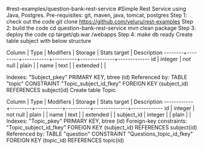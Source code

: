 #rest-examples/question-bank-rest-service
#Simple Rest Service using Java, Postgres.
Pre-requisites: git, maven, java, tomcat, postgres
Step 1: check out the code
git clone https://github.com/yeluru/rest-examples
Step 2: build the code
cd question-bank-rest-service
mvn clean package
Step 3: deploy the code
cp target/qb.war <tomcat-installation-directory>/webapps
Step 4: make db ready
Create table subject with below structure

Column |  Type   | Modifiers | Storage  | Stats target | Description 
--------+---------+-----------+----------+--------------+-------------
 id     | integer | not null  | plain    |              | 
 name   | text    |           | extended |              | 

Indexes:
    "Subject_pkey" PRIMARY KEY, btree (id)
Referenced by:
    TABLE "topic" CONSTRAINT "Topic_subject_id_fkey" FOREIGN KEY (subject_id) REFERENCES subject(id)
Create table Topic

   Column   |  Type   | Modifiers | Storage  | Stats target | Description 
------------+---------+-----------+----------+--------------+-------------
 id         | integer | not null  | plain    |              | 
 name       | text    |           | extended |              | 
 subject_id | integer |           | plain    |              | 
Indexes:
    "Topic_pkey" PRIMARY KEY, btree (id)
Foreign-key constraints:
    "Topic_subject_id_fkey" FOREIGN KEY (subject_id) REFERENCES subject(id)
Referenced by:
    TABLE "question" CONSTRAINT "Questions_topic_id_fkey" FOREIGN KEY (topic_id) REFERENCES topic(id)
